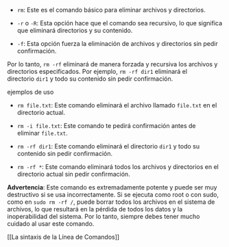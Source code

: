 - `rm`: Este es el comando básico para eliminar archivos y directorios.
    
- `-r` o `-R`: Esta opción hace que el comando sea recursivo, lo que significa que eliminará directorios y su contenido.
    
- `-f`: Esta opción fuerza la eliminación de archivos y directorios sin pedir confirmación.
    

Por lo tanto, `rm -rf` eliminará de manera forzada y recursiva los archivos y directorios especificados. Por ejemplo, `rm -rf dir1` eliminará el directorio `dir1` y todo su contenido sin pedir confirmación.

ejemplos de uso
- `rm file.txt`: Este comando eliminará el archivo llamado `file.txt` en el directorio actual.
    
- `rm -i file.txt`: Este comando te pedirá confirmación antes de eliminar `file.txt`.
    
- `rm -rf dir1`: Este comando eliminará el directorio `dir1` y todo su contenido sin pedir confirmación.
    
- `rm -rf *`: Este comando eliminará todos los archivos y directorios en el directorio actual sin pedir confirmación.



**Advertencia**: Este comando es extremadamente potente y puede ser muy destructivo si se usa incorrectamente. Si se ejecuta como root o con sudo, como en `sudo rm -rf /`, puede borrar todos los archivos en el sistema de archivos, lo que resultará en la pérdida de todos los datos y la inoperabilidad del sistema. Por lo tanto, siempre debes tener mucho cuidado al usar este comando.



[[La sintaxis de la Línea de Comandos]]